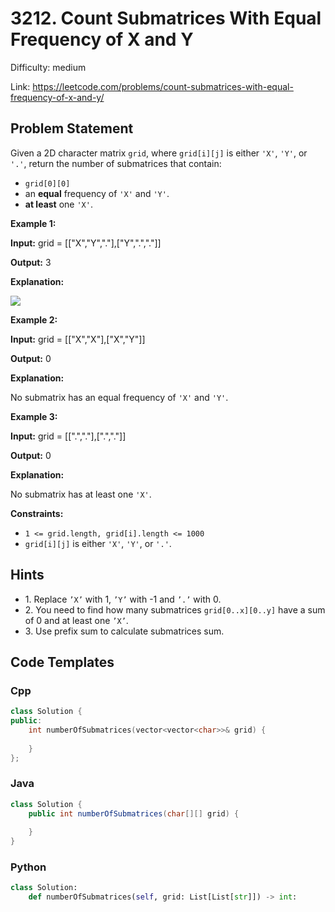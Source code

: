 # 3212. Count Submatrices With Equal Frequency of X and Y

Difficulty: medium

Link: https://leetcode.com/problems/count-submatrices-with-equal-frequency-of-x-and-y/

## Problem Statement

Given a 2D character matrix `grid`, where `grid[i][j]` is either `'X'`, `'Y'`, or `'.'`, return the number of submatrices that contain:

* `grid[0][0]`
* an **equal** frequency of `'X'` and `'Y'`.
* **at least** one `'X'`.

**Example 1:**

**Input:** grid \= \[\["X","Y","."],\["Y",".","."]]

**Output:** 3

**Explanation:**

**![](https://assets.leetcode.com/uploads/2024/06/07/examplems.png)**

**Example 2:**

**Input:** grid \= \[\["X","X"],\["X","Y"]]

**Output:** 0

**Explanation:**

No submatrix has an equal frequency of `'X'` and `'Y'`.

**Example 3:**

**Input:** grid \= \[\[".","."],\[".","."]]

**Output:** 0

**Explanation:**

No submatrix has at least one `'X'`.

**Constraints:**

* `1 <= grid.length, grid[i].length <= 1000`
* `grid[i][j]` is either `'X'`, `'Y'`, or `'.'`.

## Hints

- 1\. Replace `’X’` with 1, `’Y’` with \-1 and `’.’` with 0\.
- 2\. You need to find how many submatrices `grid[0..x][0..y]` have a sum of 0 and at least one `’X’`.
- 3\. Use prefix sum to calculate submatrices sum.

## Code Templates

### Cpp
```cpp
class Solution {
public:
    int numberOfSubmatrices(vector<vector<char>>& grid) {
        
    }
};
```

### Java
```java
class Solution {
    public int numberOfSubmatrices(char[][] grid) {
        
    }
}
```

### Python
```python
class Solution:
    def numberOfSubmatrices(self, grid: List[List[str]]) -> int:
        
```

